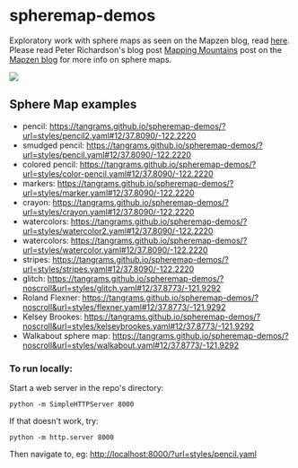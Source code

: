 # spheremap-demos

Exploratory work with sphere maps as seen on the Mapzen blog, read [here](https://mapzen.com/blog/sphere-maps/). Please read Peter Richardson's blog post [Mapping Mountains](https://mapzen.com/blog/mapping-mountains/) post on the [Mapzen blog](http://mapzen.com/blog) for more info on sphere maps.

<img src="https://tangrams.github.io/spheremap-demos/img/crayon-map.jpg">

## Sphere Map examples
- pencil: https://tangrams.github.io/spheremap-demos/?url=styles/pencil2.yaml#12/37.8090/-122.2220
- smudged pencil: https://tangrams.github.io/spheremap-demos/?url=styles/pencil.yaml#12/37.8090/-122.2220
- colored pencil: https://tangrams.github.io/spheremap-demos/?url=styles/color-pencil.yaml#12/37.8090/-122.2220
- markers: https://tangrams.github.io/spheremap-demos/?url=styles/marker.yaml#12/37.8090/-122.2220
- crayon: https://tangrams.github.io/spheremap-demos/?url=styles/crayon.yaml#12/37.8090/-122.2220
- watercolors: https://tangrams.github.io/spheremap-demos/?url=styles/watercolor2.yaml#12/37.8090/-122.2220
- watercolors: https://tangrams.github.io/spheremap-demos/?url=styles/watercolor.yaml#12/37.8090/-122.2220
- stripes: https://tangrams.github.io/spheremap-demos/?url=styles/stripes.yaml#12/37.8090/-122.2220
- glitch: https://tangrams.github.io/spheremap-demos/?noscroll&url=styles/glitch.yaml#12/37.8773/-121.9292
- Roland Flexner: https://tangrams.github.io/spheremap-demos/?noscroll&url=styles/flexner.yaml#12/37.8773/-121.9292
- Kelsey Brookes: https://tangrams.github.io/spheremap-demos/?noscroll&url=styles/kelseybrookes.yaml#12/37.8773/-121.9292
- Walkabout sphere map: https://tangrams.github.io/spheremap-demos/?noscroll&url=styles/walkabout.yaml#12/37.8773/-121.9292


### To run locally:

Start a web server in the repo's directory:

    python -m SimpleHTTPServer 8000
    
If that doesn't work, try:

    python -m http.server 8000
    
Then navigate to, eg: [http://localhost:8000/?url=styles/pencil.yaml](http://localhost:8000/?url=styles/pencil.yaml)
